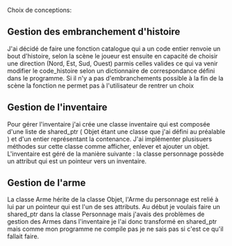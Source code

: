 Choix de conceptions:

## Gestion des embranchement d'histoire
J'ai décidé de faire une fonction catalogue qui a un code entier renvoie un bout d'histoire, selon la scène le joueur est ensuite en capacité de choisir une direction (Nord, Est, Sud, Ouest) parmis celles valides ce qui va venir modifier le code_histoire selon un dictionnaire de correspondance défini dans le programme. Si il n'y a pas d'embranchements possible à la fin de la scène la fonction ne permet pas à l'utilisateur de rentrer un choix

## Gestion de l'inventaire
Pour gérer l'inventaire j'ai crée une classe inventaire qui est composée d'une liste de shared_ptr<Objet> ( Objet étant une classe que j'ai défini au préalable ) et d'un entier représentant la contenance. J'ai implémenter plusisuers méthodes sur cette classe comme afficher, enlever et ajouter un objet. L'inventaire est géré de la manière suivante : la classe personnage possède un attribut qui est un pointeur vers un inventaire.

## Gestion de l'arme
La classe Arme hérite de la classe Objet, l'Arme du personnage est relié à lui par un pointeur qui est l'un de ses attributs. Au début je voulais faire un shared_ptr<Arme> dans la classe Personnage mais j'avais des problèmes de gestion des Armes dans l'inventaire je l'ai donc transformé en shared_ptr<Objet> mais comme mon programme ne compile pas je ne sais pas si c'est ce qu'il fallait faire.